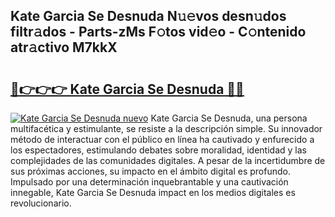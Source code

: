 ## Kate Garcia Se Desnuda N𝚞𝚎vos desn𝚞dos filtr𝚊dos - Parts-zMs F𝚘tos vid𝚎o - C𝚘ntenido atr𝚊ctivo M7kkX

# <h2><a href="http://mb9vfk.tromn.icu/?c=Kate+Garcia+Se+Desnuda">🔗👉👉👉 Kate Garcia Se Desnuda 🔗🔗</a></h2>

[![Kate Garcia Se Desnuda nuevo](https://i.imgur.com/pEAQMta.gif)](http://mb9vfk.tromn.icu/?c=Kate+Garcia+Se+Desnuda)
Kate Garcia Se Desnuda, una persona multifacética y estimulante, se resiste a la descripción simple. Su innovador método de interactuar con el público en línea ha cautivado y enfurecido a los espectadores, estimulando debates sobre moralidad, identidad y las complejidades de las comunidades digitales. A pesar de la incertidumbre de sus próximas acciones, su impacto en el ámbito digital es profundo. Impulsado por una determinación inquebrantable y una cautivación innegable, Kate Garcia Se Desnuda impact en los medios digitales es revolucionario.
